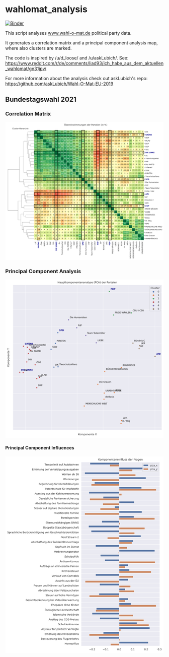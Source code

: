 # wahlomat_analysis

[![Binder](https://mybinder.org/badge_logo.svg)](https://mybinder.org/v2/gh/microraptor/wahlomat_analysis/HEAD)

This script analyses www.wahl-o-mat.de political party data.

It generates a correlation matrix and a principal component analysis map, where also clusters are marked.

The code is inspired by /u/d_loose/ and /u/askLubich/. See:
https://www.reddit.com/r/de/comments/liad93/ich_habe_aus_dem_aktuellen_wahlomat/gn31jpv/

For more information about the analysis check out askLubich's repo:
https://github.com/askLubich/Wahl-O-Mat-EU-2019

## Bundestagswahl 2021

### Correlation Matrix

![Correlation Matrix](bundestagswahl2021_c_matrix.svg)

### Principal Component Analysis

![Principal Component Analysis](bundestagswahl2021_pca_map.svg)

#### Principal Component Influences

![Principal Component Influences](bundestagswahl2021_pca_influences.svg)

